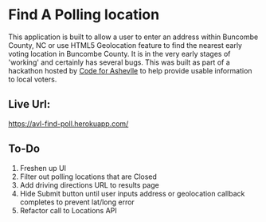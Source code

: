 # Find A Polling location

This application is built to allow a user to enter an address within Buncombe County, NC or use HTML5 Geolocation feature to find the nearest early voting location in Buncombe County.  It is in the very early stages of 'working' and certainly has several bugs. This was built as part of a hackathon hosted by [Code for Ashevlle](https://github.com/CodeForAsheville) to help provide usable information to local voters.

## Live Url:
https://avl-find-poll.herokuapp.com/

## To-Do
1. Freshen up UI
2. Filter out polling locations that are Closed
3. Add driving directions URL to results page
4. Hide Submit button until user inputs address or geolocation callback completes to prevent lat/long error
5. Refactor call to Locations API
